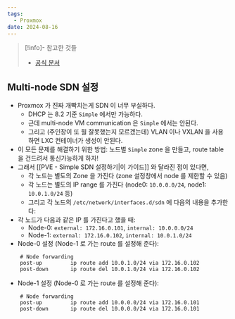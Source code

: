 ```yaml
---
tags:
  - Proxmox
date: 2024-08-16
---
```

> [!info]- 참고한 것들
> - [공식 문서](https://pve.proxmox.com/wiki/Setup_Simple_Zone_With_SNAT_and_DHCP)

## Multi-node SDN 설정

- Proxmox 가 진짜 개빡치는게 SDN 이 너무 부실하다.
	- DHCP 는 8.2 기준 `Simple` 에서만 가능하다.
	- 근데 multi-node VM communication 은 `Simple` 에서는 안된다.
	- 그리고 (주인장이 또 뭘 잘못했는지 모르겠는데) VLAN 이나 VXLAN 을 사용하면 LXC 컨테이너가 생성이 안된다.
- 이 모든 문제를 해결하기 위한 방법: 노드별 `Simple` zone 을 만들고, route table 을 건드려서 통신가능하게 하자!
- 그래서 [[PVE - Simple SDN 설정하기|이 가이드]] 와 달라진 점이 있다면,
	- 각 노드는 별도의 Zone 을 가진다 (zone 설정창에서 node 를 제한할 수 있음)
	- 각 노드는 별도의 IP range 를 가진다 (node0: `10.0.0.0/24`, node1: `10.0.1.0/24` 등)
	- 그리고 각 노드의 `/etc/network/interfaces.d/sdn` 에 다음의 내용을 추가한다:
- 각 노드가 다음과 같은 IP 를 가진다고 했을 때:
	- Node-0: `external: 172.16.0.101`, `internal: 10.0.0.0/24`
	- Node-1: `external: 172.16.0.102`, `internal: 10.0.1.0/24`
- Node-0 설정 (Node-1 로 가는 route 를 설정해 준다):

```
	# Node forwarding
	post-up         ip route add 10.0.1.0/24 via 172.16.0.102
	post-down       ip route del 10.0.1.0/24 via 172.16.0.102
```

- Node-1 설정 (Node-0 로 가는 route 를 설정해 준다):

```
	# Node forwarding
	post-up         ip route add 10.0.0.0/24 via 172.16.0.101
	post-down       ip route del 10.0.0.0/24 via 172.16.0.101
```